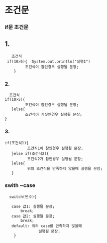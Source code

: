 # 조건문
###  if문 조건문
## 1. 
```
   조건식
 if(10>5){  System.out.println("실행1")
         조건식이 참인경우 실행될 문장;
    }                               

````
### 2.
````
  조건식
if(10>5){
         조건식이 참인경우 실행될 문장;
   }else{
         조건식이 거짓인경우 실행될 문장;
}
`````
### 3.
````
if(조건식1){
          조건식1이 참인경우 실행될 문장;
   }else if(조건식2){
          조건식2가 참인경우 실행될 문장;
   }else{
          위의 조건식을 만족하지 않을때 실행될 문장;
   }
   ````
   ### swith ~case
 ````
   switch(변수){

	case 값1: 실행될 문장;
		break;
	case 값2: 실행될 문장;
		break; 
	default: 위의 case를 만족하지 않을때
	            실행될 문장;
     }
   
````





